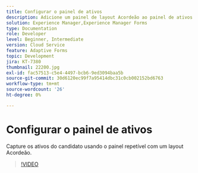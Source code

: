 ```yaml
---
title: Configurar o painel de ativos
description: Adicione um painel de layout Acordeão ao painel de ativos.
solution: Experience Manager,Experience Manager Forms
type: Documentation
role: Developer
level: Beginner, Intermediate
version: Cloud Service
feature: Adaptive Forms
topic: Development
jira: KT-7380
thumbnail: 22200.jpg
exl-id: fac57513-c5e4-4497-bcb6-9ed3094baa5b
source-git-commit: 30d6120ec99f7a95414dbc31c0cb002152bd6763
workflow-type: tm+mt
source-wordcount: '26'
ht-degree: 0%

---
```


# Configurar o painel de ativos

Capture os ativos do candidato usando o painel repetível com um layout Acordeão.

>[!VIDEO](https://video.tv.adobe.com/v/336473?quality=12&learn=on)
